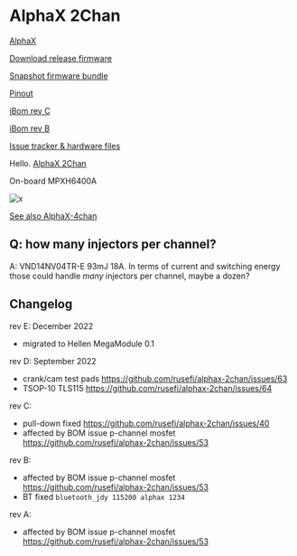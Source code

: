 # AlphaX 2Chan

[AlphaX](https://www.alphaxpr.com/)

[Download release firmware](https://github.com/rusefi/rusefi/releases/latest/download/rusefi_bundle_alphax-2chan.zip)

[Snapshot firmware bundle](https://rusefi.com/build_server/rusefi_bundle_alphax-2chan.zip)

[Pinout](https://rusefi.com/docs/pinouts/hellen/alphax-2chan/)

[iBom rev C](https://rusefi.com/docs/ibom/alphax_2ch-c-ibom.html)

[iBom rev B](https://rusefi.com/docs/ibom/alphax_2ch-b-ibom.html)

[Issue tracker & hardware files](https://github.com/rusefi/alphax-2chan)

Hello. [AlphaX 2Chan](https://rusefi.com/build_server/rusefi_bundle_alphax-2chan.zip)

On-board MPXH6400A

![x](Hardware/Hellen/alphax-2chan-rev-a.jpg)

[See also AlphaX-4chan](AlphaX-4chan)

## Q: how many injectors per channel?

A: VND14NV04TR-E 93mJ 18A. In terms of current and switching energy those could handle _many_ injectors per channel, maybe a dozen?

## Changelog

rev E:
December 2022

- migrated to Hellen MegaModule 0.1

rev D:
September 2022

- crank/cam test pads <https://github.com/rusefi/alphax-2chan/issues/63>
- TSOP-10 TLS115 <https://github.com/rusefi/alphax-2chan/issues/64>

rev C:

- pull-down fixed <https://github.com/rusefi/alphax-2chan/issues/40>
- affected by BOM issue p-channel mosfet <https://github.com/rusefi/alphax-2chan/issues/53>

rev B:

- affected by BOM issue p-channel mosfet <https://github.com/rusefi/alphax-2chan/issues/53>
- BT fixed
``
bluetooth_jdy 115200 alphax 1234
``

rev A:

- affected by BOM issue p-channel mosfet <https://github.com/rusefi/alphax-2chan/issues/53>
